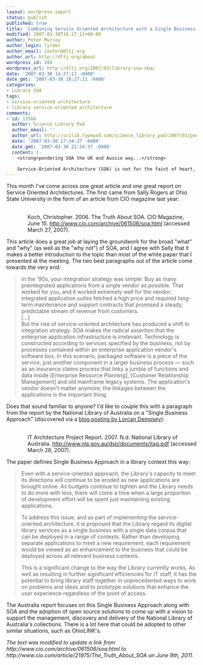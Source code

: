```yaml
---
layout: wordpress-import
status: publish
published: true
title: 'Combining Service Oriented Architecture with a Single Business Approach'
modified: 2007-03-30T18:27:11+00:00
author: Peter Murray
author_login: lyrdor
author_email: jester@dltj.org
author_url: http://dltj.org/about
wordpress_id: 204
wordpress_url: http://dltj.org/2007/03/library-soa-sba/
date: '2007-03-30 14:27:11 -0400'
date_gmt: '2007-03-30 18:27:11 -0400'
categories:
- Library SOA
tags:
- service-oriented architecture
- library service-oriented architecture
comments:
- id: 13566
  author: Science Library Pad
  author_email: ''
  author_url: http://scilib.typepad.com/science_library_pad/2007/03/pondering_soa_t.html
  date: '2007-03-30 17:34:37 -0400'
  date_gmt: '2007-03-30 21:34:37 -0400'
  content: |-
    <strong>pondering SOA the UK and Aussie way...</strong>

    Service-Oriented Architecture (SOA) is not for the faint of heart, nor for those weak in technology expertise. SOA is fundamentally a methodology for systems design, informed by an overall Enterprise Architecture (EA). If you don't have the scale of o...
---
```

<p>This month I've come across one great article and one great report on Service Oriented Architectures.  The first came from Sally Rogers at Ohio State University in the form of an article from CIO magazine last year:</p>
<p style="text-indent: -2em; padding-left: 4em;">
<span class="Z3988" title="ctx_ver=Z39.88-2004&amp;rft_val_fmt=info%3Aofi%2Ffmt%3Akev%3Amtx%3Ajournal&amp;rfr_id=info%3Asid%2Focoins.info%3Agenerator&amp;rft.genre=article&amp;rft.atitle=The+Truth+About+SOA&amp;rft.title=CIO+Magazine&amp;rft.date=2006-06-15&amp;rft.aulast=Koch&amp;rft.aufirst=Christopher&amp;rft.au=Christopher+Koch"><br />
Koch, Christopher. 2006. The Truth About SOA. CIO Magazine, June 15. <a href="http://www.cio.com/article/21975/The_Truth_About_SOA" title="">http://www.cio.com/archive/061506/soa.html</a> (accessed March 27, 2007).<br />
</span></p>
<p>This article does a great job at laying the groundwork for the broad "what" and "why" (as well as the "why not") of SOA, and I agree with Sally that it makes a better introduction to the topic than most of the white paper that I presented at the meeting.  The two best paragraphs out of the article come towards the very end:</p>
<blockquote><p>
 In the '90s, your integration strategy was simple: Buy as many preintegrated applications from a single vendor as possible. That worked for you, and it worked extremely well for the vendor; integrated application suites fetched a high price and required long-term maintenance and support contracts that promised a steady, predictable stream of revenue from customers.<br />
 [...]<br />
 But the rise of service-oriented architecture has produced a shift in integration strategy. SOA makes the radical assertion that the enterprise application infrastructure is irrelevant. Technology is constructed according to services specified by the business, not by processes contained within an enterprise application vendor's software box. In this scenario, packaged software is a piece of the service, just another component in a larger business process &mdash; such as an insurance claims process that links a jumble of functions and data inside [Enterprise Resource Planning], [Customer Relationship Management] and old mainframe legacy systems. The application's vendor doesn't matter anymore; the linkages between the applications is the important thing.
</p></blockquote>
<p>Does that sound familiar to anyone?  I'd like to couple this with a paragraph from the report by the National Library of Australia on a "Single Business Approach" (discovered via a <a href="http://orweblog.oclc.org/archives/001307.html" title="Lorcan Dempsey&#039;s weblog: Moving to a &#039;single business&#039; systems environment">blog posting by Lorcan Dempsey</a>):</p>
<p style="text-indent: -2em; padding-left: 4em;">
<span class="Z3988" title="ctx_ver=Z39.88-2004&amp;rft_val_fmt=info%3Aofi%2Ffmt%3Akev%3Amtx%3Abook&amp;rfr_id=info%3Asid%2Focoins.info%3Agenerator&amp;rft.genre=report&amp;rft.btitle=IT+Architecture+Project+Report+&amp;rft.title=IT+Architecture+Project+Report+&amp;rft.date=2007&amp;rft.pub=National+Library+of+Australia&amp;rft.tpages=30"><br />
IT Architecture Project Report. 2007. N.d. National Library of Australia. <a href="http://www.nla.gov.au/dsp/documents/itag.pdf" title="">http://www.nla.gov.au/dsp/documents/itag.pdf</a> (accessed March 28, 2007).<br />
</span></p>
<p>The paper defines Single Business Approach in a library context this way:</p>
<blockquote><p>
Even with a service-oriented approach, the Library's capacity to meet its directions will continue to be eroded as new applications are brought online. As budgets continue to tighten and the Library needs to do more with less, there will come a time when a large proportion of development effort will be spent just maintaining existing applications. </p>
<p>To address this issue, and as part of implementing the service-oriented architecture, it is proposed that the Library regard its digital library services as a single business with a single data corpus that can be deployed in a range of contexts. Rather than developing separate applications to meet a new requirement, each requirement would be viewed as an enhancement to the business that could be deployed across all relevant business contexts.  </p>
<p>This is a significant change to the way the Library currently works. As well as resulting in further significant efficiencies for IT staff, it has the potential to bring library staff together in unprecedented ways to work on problems and ideas and to prototype solutions that enhance the user experience regardless of the point of access.
</p></blockquote>
<p>The Australia report focuses on this Single Business Approach along with SOA and the adoption of open source solutions to come up with a vision to support the management, discovery and delivery of the National Library of Australia's collections.  There is a lot here that could be adopted to other similar situations, such as OhioLINK's.</p>
<p style="padding:0;margin:0;font-style:italic;">The text was modified to update a link from http://www.cio.com/archive/061506/soa.html to http://www.cio.com/article/21975/The_Truth_About_SOA on June 9th, 2011.</p>
